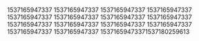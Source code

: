 1537165947337
1537165947337
1537165947337
1537165947337
1537165947337
1537165947337
1537165947337
1537165947337
1537165947337
1537165947337
1537165947337
1537165947337
1537165947337
1537165947337
15371659473371537180259613